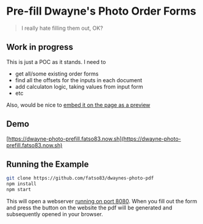 # Pre-fill Dwayne's Photo Order Forms
> I really hate filling them out, OK?

## Work in progress
This is just a POC as it stands. 
I need to 
- get all/some existing order forms
- find all the offsets for the inputs in each document 
- add calculaton logic, taking values from input form
- etc

Also, would be nice to [embed it on the page as a preview](https://pdfobject.com)

## Demo
[https://dwayne-photo-prefill.fatso83.now.sh](https://dwayne-photo-prefill.fatso83.now.sh)

## Running the Example
```bash
git clone https://github.com/fatso83/dwaynes-photo-pdf
npm install
npm start
```

This will open a webserver [running on port 8080](http://localhost:8080). 
When you fill out the form and press the button on the website the pdf will be generated and
subsequently opened in your browser.


